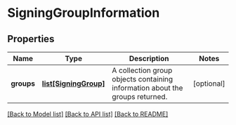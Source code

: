 # SigningGroupInformation

## Properties
Name | Type | Description | Notes
------------ | ------------- | ------------- | -------------
**groups** | [**list[SigningGroup]**](SigningGroup.md) | A collection group objects containing information about the groups returned. | [optional] 

[[Back to Model list]](../README.md#documentation-for-models) [[Back to API list]](../README.md#documentation-for-api-endpoints) [[Back to README]](../README.md)



